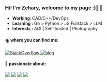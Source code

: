 
<h3 >
  Hi! I'm Zchary, welcome to my page :)👨‍💻  
</h3>

- **Working**: CAD/C++/DevOps
- **Learning :** Go > Python > JS Fullstack > LLM
- **Interests :** AGI | Self-hosted | Photography

#### 🛸 where you can find me:

<a href="https://stackoverflow.com/users/12715116/zchary">
  <img src="https://img.shields.io/badge/Stack_Overflow-FE7A16?style=for-the-badge&logo=stack-overflow&logoColor=white" alt="StackOverflow">
</a>
 <a href="https://blog.zchary.cn/index.xml"><img src="https://img.shields.io/badge/RSS-FFA500?style=for-the-badge&logo=rss&logoColor=white" alt="blog"></a>

#### 🎯 passionate about:

<p>
  <img src="https://img.shields.io/badge/Go-00ADD8?style=for-the-badge&logo=go&logoColor=white">
  <img src="https://img.shields.io/badge/TypeScript-007ACC?style=for-the-badge&logo=typescript&logoColor=white">
  <img src="https://img.shields.io/badge/Node.js-43853D?style=for-the-badge&logo=node.js&logoColor=white">
  <img src="https://img.shields.io/badge/React-20232A?style=for-the-badge&logo=react&logoColor=61DAFB">
</p>
